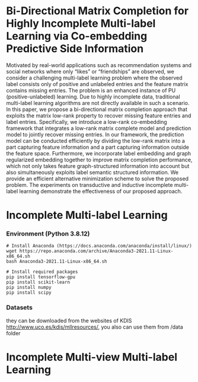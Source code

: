 # Bi-Directional Matrix Completion for Highly Incomplete Multi-label Learning via Co-embedding Predictive Side Information

Motivated by real-world applications such as recommendation systems and social networks where only “likes” or “friendships” are observed, we consider a challenging multi-label learning problem where the observed label consists only of positive and unlabeled entries and the feature matrix contains missing entries. The problem is an enhanced instance of PU (positive-unlabeled) learning. Due to highly incomplete data, traditional multi-label learning algorithms are not directly available in such a scenario. In this paper, we propose a bi-directional matrix completion approach that exploits the matrix low-rank property to recover missing feature entries and label entries. Specifically, we introduce a low-rank co-embedding framework that integrates a low-rank matrix complete model and prediction model to jointly recover missing entries. In our framework, the prediction model can be conducted efficiently by dividing the low-rank matrix into a part capturing feature information and a part capturing information outside the feature space. Furthermore, we incorporate label embedding and graph regularized embedding together to improve matrix completion performance, which not only takes feature graph-structured information into account but also simultaneously exploits label semantic structured information. We provide an efficient alternative minimization scheme to solve the proposed problem. The experiments on transductive and inductive incomplete multi-label learning demonstrate the effectiveness of our proposed approach.

# Incomplete Multi-label Learning

### Environment (Python 3.8.12)
```
# Install Anaconda (https://docs.anaconda.com/anaconda/install/linux/)
wget https://repo.anaconda.com/archive/Anaconda3-2021.11-Linux-x86_64.sh
bash Anaconda3-2021.11-Linux-x86_64.sh

# Install required packages
pip install tensorflow-gpu
pip install scikit-learn
pip install numpy
pip install scipy
```
### Datasets
they can be downloaded from the websites of KDIS http://www.uco.es/kdis/mllresources/, you also can use them from /data folder





# Incomplete Multi-view Multi-label Learning

